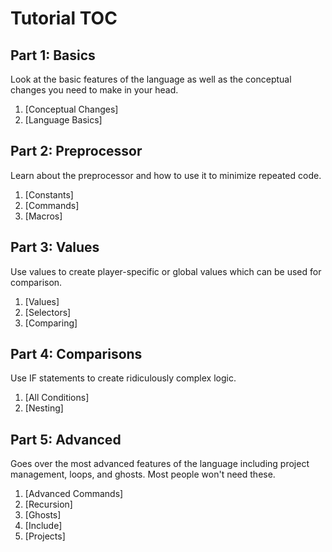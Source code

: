 # **Tutorial TOC**
## Part 1: Basics
Look at the basic features of the language as well as the conceptual changes you need to make in your head.<br />
1. [Conceptual Changes]
2. [Language Basics]

## Part 2: Preprocessor
Learn about the preprocessor and how to use it to minimize repeated code.<br />
1. [Constants]
2. [Commands]
3. [Macros]

## Part 3: Values
Use values to create player-specific or global values which can be used for comparison.<br />
1. [Values]<br />
2. [Selectors]<br />
3. [Comparing]<br />

## Part 4: Comparisons
Use IF statements to create ridiculously complex logic.<br />
1. [All Conditions]<br />
2. [Nesting]<br />

## Part 5: Advanced
Goes over the most advanced features of the language including project management, loops, and ghosts. Most people won't need these.<br />
1. [Advanced Commands]<br />
2. [Recursion]<br />
3. [Ghosts]<br />
4. [Include]<br />
5. [Projects]
